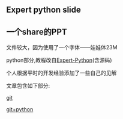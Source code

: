 Expert python slide
----

一个share的PPT
---

文件较大，因为使用了一个字体——娃娃体23M

python部分,教程改自[Expert-Python](https://github.com/dongweiming/Expert-Python)(含源码)

个人根据平时的开发经验添加了一些自己的见解

文章包含如下部分:

[git](http://duoduo369.github.io/chatter/git.html)

[git+python](http://duoduo369.github.io/chatter/)
